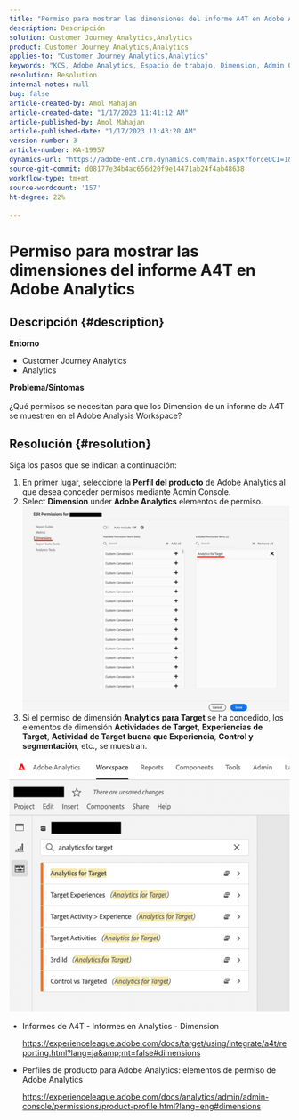 ```yaml
---
title: "Permiso para mostrar las dimensiones del informe A4T en Adobe Analytics"
description: Descripción
solution: Customer Journey Analytics,Analytics
product: Customer Journey Analytics,Analytics
applies-to: "Customer Journey Analytics,Analytics"
keywords: "KCS, Adobe Analytics, Espacio de trabajo, Dimension, Admin Console"
resolution: Resolution
internal-notes: null
bug: false
article-created-by: Amol Mahajan
article-created-date: "1/17/2023 11:41:12 AM"
article-published-by: Amol Mahajan
article-published-date: "1/17/2023 11:43:20 AM"
version-number: 3
article-number: KA-19957
dynamics-url: "https://adobe-ent.crm.dynamics.com/main.aspx?forceUCI=1&pagetype=entityrecord&etn=knowledgearticle&id=a94a6dd4-5b96-ed11-aad1-6045bd006b3d"
source-git-commit: d08177e34b4ac656d20f9e14471ab24f4ab48638
workflow-type: tm+mt
source-wordcount: '157'
ht-degree: 22%

---
```


# Permiso para mostrar las dimensiones del informe A4T en Adobe Analytics

## Descripción {#description}

<b>Entorno</b>
- Customer Journey Analytics
- Analytics



<b>Problema/Síntomas</b><br><br>¿Qué permisos se necesitan para que los Dimension de un informe de A4T se muestren en el Adobe Analysis Workspace?<br>

## Resolución {#resolution}

Siga los pasos que se indican a continuación:
1. En primer lugar, seleccione la <b>Perfil del producto</b> de Adobe Analytics al que desea conceder permisos mediante Admin Console.
2. Select <b>Dimension</b> under <b>Adobe Analytics</b> elementos de permiso.\
   ![](assets/123b13c2-bb08-ed11-82e4-00224809a4ae.png)
3. Si el permiso de dimensión <b>Analytics para Target</b> se ha concedido, los elementos de dimensión <b>Actividades de Target</b>, <b>Experiencias de Target</b>, <b>Actividad de Target buena que Experiencia</b>, <b>Control y segmentación</b>, etc., se muestran.


![](assets/8b0bbd95-f4f5-ec11-bb3d-000d3a5b0d3b.png)

- Informes de A4T - Informes en Analytics - Dimension

   https://experienceleague.adobe.com/docs/target/using/integrate/a4t/reporting.html?lang=ja&amp;mt=false#dimensions
- Perfiles de producto para Adobe Analytics: elementos de permiso de Adobe Analytics

   https://experienceleague.adobe.com/docs/analytics/admin/admin-console/permissions/product-profile.html?lang=eng#dimensions

